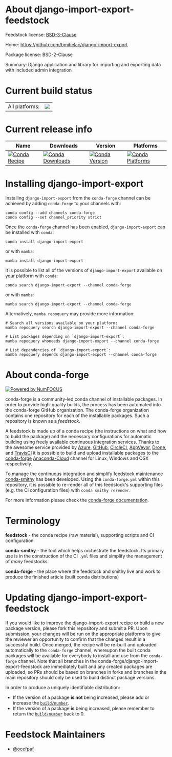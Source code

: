 About django-import-export-feedstock
====================================

Feedstock license: [BSD-3-Clause](https://github.com/conda-forge/django-import-export-feedstock/blob/main/LICENSE.txt)

Home: https://github.com/bmihelac/django-import-export

Package license: BSD-2-Clause

Summary: Django application and library for importing and exporting data with included admin integration

Current build status
====================


<table><tr><td>All platforms:</td>
    <td>
      <a href="https://dev.azure.com/conda-forge/feedstock-builds/_build/latest?definitionId=3830&branchName=main">
        <img src="https://dev.azure.com/conda-forge/feedstock-builds/_apis/build/status/django-import-export-feedstock?branchName=main">
      </a>
    </td>
  </tr>
</table>

Current release info
====================

| Name | Downloads | Version | Platforms |
| --- | --- | --- | --- |
| [![Conda Recipe](https://img.shields.io/badge/recipe-django--import--export-green.svg)](https://anaconda.org/conda-forge/django-import-export) | [![Conda Downloads](https://img.shields.io/conda/dn/conda-forge/django-import-export.svg)](https://anaconda.org/conda-forge/django-import-export) | [![Conda Version](https://img.shields.io/conda/vn/conda-forge/django-import-export.svg)](https://anaconda.org/conda-forge/django-import-export) | [![Conda Platforms](https://img.shields.io/conda/pn/conda-forge/django-import-export.svg)](https://anaconda.org/conda-forge/django-import-export) |

Installing django-import-export
===============================

Installing `django-import-export` from the `conda-forge` channel can be achieved by adding `conda-forge` to your channels with:

```
conda config --add channels conda-forge
conda config --set channel_priority strict
```

Once the `conda-forge` channel has been enabled, `django-import-export` can be installed with `conda`:

```
conda install django-import-export
```

or with `mamba`:

```
mamba install django-import-export
```

It is possible to list all of the versions of `django-import-export` available on your platform with `conda`:

```
conda search django-import-export --channel conda-forge
```

or with `mamba`:

```
mamba search django-import-export --channel conda-forge
```

Alternatively, `mamba repoquery` may provide more information:

```
# Search all versions available on your platform:
mamba repoquery search django-import-export --channel conda-forge

# List packages depending on `django-import-export`:
mamba repoquery whoneeds django-import-export --channel conda-forge

# List dependencies of `django-import-export`:
mamba repoquery depends django-import-export --channel conda-forge
```


About conda-forge
=================

[![Powered by
NumFOCUS](https://img.shields.io/badge/powered%20by-NumFOCUS-orange.svg?style=flat&colorA=E1523D&colorB=007D8A)](https://numfocus.org)

conda-forge is a community-led conda channel of installable packages.
In order to provide high-quality builds, the process has been automated into the
conda-forge GitHub organization. The conda-forge organization contains one repository
for each of the installable packages. Such a repository is known as a *feedstock*.

A feedstock is made up of a conda recipe (the instructions on what and how to build
the package) and the necessary configurations for automatic building using freely
available continuous integration services. Thanks to the awesome service provided by
[Azure](https://azure.microsoft.com/en-us/services/devops/), [GitHub](https://github.com/),
[CircleCI](https://circleci.com/), [AppVeyor](https://www.appveyor.com/),
[Drone](https://cloud.drone.io/welcome), and [TravisCI](https://travis-ci.com/)
it is possible to build and upload installable packages to the
[conda-forge](https://anaconda.org/conda-forge) [Anaconda-Cloud](https://anaconda.org/)
channel for Linux, Windows and OSX respectively.

To manage the continuous integration and simplify feedstock maintenance
[conda-smithy](https://github.com/conda-forge/conda-smithy) has been developed.
Using the ``conda-forge.yml`` within this repository, it is possible to re-render all of
this feedstock's supporting files (e.g. the CI configuration files) with ``conda smithy rerender``.

For more information please check the [conda-forge documentation](https://conda-forge.org/docs/).

Terminology
===========

**feedstock** - the conda recipe (raw material), supporting scripts and CI configuration.

**conda-smithy** - the tool which helps orchestrate the feedstock.
                   Its primary use is in the construction of the CI ``.yml`` files
                   and simplify the management of *many* feedstocks.

**conda-forge** - the place where the feedstock and smithy live and work to
                  produce the finished article (built conda distributions)


Updating django-import-export-feedstock
=======================================

If you would like to improve the django-import-export recipe or build a new
package version, please fork this repository and submit a PR. Upon submission,
your changes will be run on the appropriate platforms to give the reviewer an
opportunity to confirm that the changes result in a successful build. Once
merged, the recipe will be re-built and uploaded automatically to the
`conda-forge` channel, whereupon the built conda packages will be available for
everybody to install and use from the `conda-forge` channel.
Note that all branches in the conda-forge/django-import-export-feedstock are
immediately built and any created packages are uploaded, so PRs should be based
on branches in forks and branches in the main repository should only be used to
build distinct package versions.

In order to produce a uniquely identifiable distribution:
 * If the version of a package **is not** being increased, please add or increase
   the [``build/number``](https://docs.conda.io/projects/conda-build/en/latest/resources/define-metadata.html#build-number-and-string).
 * If the version of a package **is** being increased, please remember to return
   the [``build/number``](https://docs.conda.io/projects/conda-build/en/latest/resources/define-metadata.html#build-number-and-string)
   back to 0.

Feedstock Maintainers
=====================

* [@ocefpaf](https://github.com/ocefpaf/)

